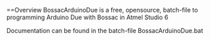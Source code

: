 ==Overview
BossacArduinoDue is a free, opensource, batch-file to programming Arduino Due with Bossac in Atmel Studio 6

Documentation can be found in the batch-file BossacArduinoDue.bat
